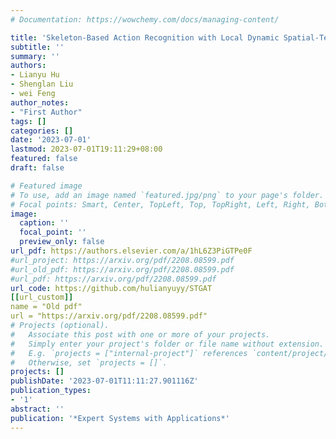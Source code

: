```yaml
---
# Documentation: https://wowchemy.com/docs/managing-content/

title: 'Skeleton-Based Action Recognition with Local Dynamic Spatial-Temporal Aggregation (Previous name: Spatial Temporal Graph Attention Network for Skeleton-Based Action Recognition)'
subtitle: ''
summary: ''
authors:
- Lianyu Hu 
- Shenglan Liu
- wei Feng
author_notes:
- "First Author"
tags: []
categories: []
date: '2023-07-01'
lastmod: 2023-07-01T19:11:29+08:00
featured: false
draft: false

# Featured image
# To use, add an image named `featured.jpg/png` to your page's folder.
# Focal points: Smart, Center, TopLeft, Top, TopRight, Left, Right, BottomLeft, Bottom, BottomRight.
image:
  caption: ''
  focal_point: ''
  preview_only: false
url_pdf: https://authors.elsevier.com/a/1hL6Z3PiGTPe0F
#url_project: https://arxiv.org/pdf/2208.08599.pdf
#url_old_pdf: https://arxiv.org/pdf/2208.08599.pdf
#url_pdf: https://arxiv.org/pdf/2208.08599.pdf
url_code: https://github.com/hulianyuyy/STGAT
[[url_custom]]
name = "Old pdf"
url = "https://arxiv.org/pdf/2208.08599.pdf"
# Projects (optional).
#   Associate this post with one or more of your projects.
#   Simply enter your project's folder or file name without extension.
#   E.g. `projects = ["internal-project"]` references `content/project/deep-learning/index.md`.
#   Otherwise, set `projects = []`.
projects: []
publishDate: '2023-07-01T11:11:27.901116Z'
publication_types:
- '1'
abstract: ''
publication: '*Expert Systems with Applications*'
---
```



